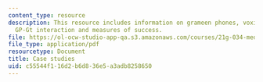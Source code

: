 ```yaml
---
content_type: resource
description: This resource includes information on grameen phones, voxiva, GT benifits,
  GP-Gt interaction and measures of success.
file: https://ol-ocw-studio-app-qa.s3.amazonaws.com/courses/21g-034-media-education-and-the-marketplace-fall-2005/c55544f116d2b6d836e5a3adb8258650_MIT21G_034F05_itcspastpro.pdf
file_type: application/pdf
resourcetype: Document
title: Case studies
uid: c55544f1-16d2-b6d8-36e5-a3adb8258650
---
```

